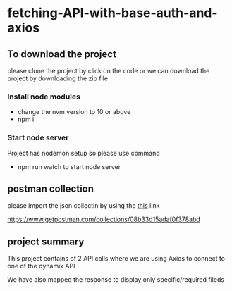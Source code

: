 # fetching-API-with-base-auth-and-axios

## To download the project

please clone the project by click on the code 
or we can download the project by downloading the zip file

### Install node modules

- change the nvm version to 10 or above 
- npm i

### Start node server

Project has nodemon setup so please use command 
- npm run watch 
to start node server

## postman collection

please import the json collectin by using the [this](http://semver.org/) link 

https://www.getpostman.com/collections/08b33d15adaf0f378abd

## project summary 

This project contains of 2 API calls where we are using Axios to connect to one of the dynamix API 

We have also mapped the response to display only specific/required fileds
